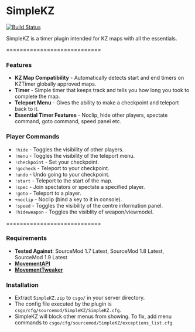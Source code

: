 # SimpleKZ

[![Build Status](https://travis-ci.org/danzayau/SimpleKZ.svg?branch=master)](https://travis-ci.org/danzayau/SimpleKZ)

SimpleKZ is a timer plugin intended for KZ maps with all the essentials.

============================

### Features

 * **KZ Map Compatibility** - Automatically detects start and end timers on KZTimer globally approved maps.
 * **Timer** - Simple timer that keeps track and tells you how long you took to complete the map.
 * **Teleport Menu** - Gives the ability to make a checkpoint and teleport back to it.
 * **Essential Timer Features** - Noclip, hide other players, spectate command, goto command, speed panel etc.
 
### Player Commands

 * ```!hide``` - Toggles the visibility of other players.
 * ```!menu``` - Toggles the visibility of the teleport menu.
 * ```!checkpoint``` - Set your checkpoint.
 * ```!gocheck``` - Teleport to your checkpoint.
 * ```!undo``` - Undo going to your checkpoint.
 * ```!start``` - Teleport to the start of the map.
 * ```!spec``` - Join spectators or spectate a specified player.
 * ```!goto``` - Teleport to a player.
 * ```+noclip``` - Noclip (bind a key to it in console).
 * ```!speed``` - Toggles the visibility of the centre information panel.
 * ```!hideweapon``` - Toggles the visiblity of weapon/viewmodel.

============================

### Requirements

 * **Tested Against**: SourceMod 1.7 Latest, SourceMod 1.8 Latest, SourceMod 1.9 Latest
 * [**MovementAPI**](https://github.com/danzayau/MovementAPI)
 * [**MovementTweaker**](https://github.com/danzayau/MovementTweaker)

### Installation

 * Extract ```SimpleKZ.zip``` to ```csgo/``` in your server directory.
 * The config file executed by the plugin is ```csgo/cfg/sourcemod/SimpleKZ/SimpleKZ.cfg```.
 * SimpleKZ will block other menus from showing. To fix, add menu commands to ```csgo/cfg/sourcemod/SimpleKZ/exceptions_list.cfg```.